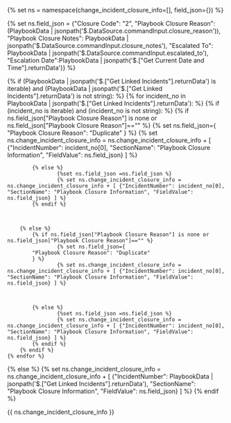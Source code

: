 {% set ns = namespace(change_incident_closure_info=[], field_json={}) %}

{% set ns.field_json = {"Closure Code": "2", "Playbook Closure Reason": (PlaybookData | jsonpath('$.DataSource.commandInput.closure_reason')), "Playbook Closure Notes": PlaybookData | jsonpath('$.DataSource.commandInput.closure_notes'), "Escalated To": PlaybookData | jsonpath('$.DataSource.commandInput.escalated_to'), "Escalation Date":PlaybookData | jsonpath('$.["Get Current Date and Time"].returnData')} %}

{% if (PlaybookData | jsonpath('$.["Get Linked Incidents"].returnData') is iterable) and (PlaybookData | jsonpath('$.["Get Linked Incidents"].returnData') is not string): %}
    {% for incident_no in PlaybookData | jsonpath('$.["Get Linked Incidents"].returnData'): %}
        {% if (incident_no is iterable) and (incident_no is not string): %}
            {% if ns.field_json["Playbook Closure Reason"] is none or ns.field_json["Playbook Closure Reason"]=="" %}
                {% set ns.field_json={
        "Playbook Closure Reason": "Duplicate"
        } %}
                {% set ns.change_incident_closure_info = ns.change_incident_closure_info + [ {"IncidentNumber": incident_no[0], "SectionName": "Playbook Closure Information", "FieldValue": ns.field_json} ] %}

            
              
            {% else %}
                    {%set ns.field_json =ns.field_json %}
                    {% set ns.change_incident_closure_info = ns.change_incident_closure_info + [ {"IncidentNumber": incident_no[0], "SectionName": "Playbook Closure Information", "FieldValue": ns.field_json} ] %}
            {% endif %}
            
                
            
        {% else %}
            {% if ns.field_json["Playbook Closure Reason"] is none or ns.field_json["Playbook Closure Reason"]=="" %}
                    {% set ns.field_json={
            "Playbook Closure Reason": "Duplicate"
            } %}
                    {% set ns.change_incident_closure_info = ns.change_incident_closure_info + [ {"IncidentNumber": incident_no[0], "SectionName": "Playbook Closure Information", "FieldValue": ns.field_json} ] %}

                
              
            {% else %}
                    {%set ns.field_json =ns.field_json %}
                    {% set ns.change_incident_closure_info = ns.change_incident_closure_info + [ {"IncidentNumber": incident_no[0], "SectionName": "Playbook Closure Information", "FieldValue": ns.field_json} ] %}
            {% endif %}
        {% endif %}
    {% endfor %}
{% else %}
    {% set ns.change_incident_closure_info = ns.change_incident_closure_info + [ {"IncidentNumber": PlaybookData | jsonpath('$.["Get Linked Incidents"].returnData'), "SectionName": "Playbook Closure Information", "FieldValue": ns.field_json} ] %}
{% endif %}

{{ ns.change_incident_closure_info }}
